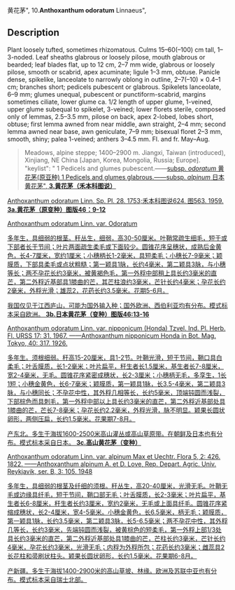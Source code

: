 黄花茅",
10.**Anthoxanthum odoratum** Linnaeus",

## Description
Plant loosely tufted, sometimes rhizomatous. Culms 15–60(–100) cm tall, 1–3-noded. Leaf sheaths glabrous or loosely pilose, mouth glabrous or bearded; leaf blades flat, up to 12 cm, 2–7 mm wide, glabrous or loosely pilose, smooth or scabrid, apex acuminate; ligule 1–3 mm, obtuse. Panicle dense, spikelike, lanceolate to narrowly oblong in outline, 2–7(–10) × 0.4–1 cm; branches short; pedicels pubescent or glabrous. Spikelets lanceolate, 6–9 mm; glumes unequal, pubescent or punctiform-scabrid, margins sometimes ciliate, lower glume ca. 1/2 length of upper glume, 1-veined, upper glume subequal to spikelet, 3-veined; lower florets sterile, composed only of lemmas, 2.5–3.5 mm, pilose on back, apex 2-lobed, lobes short, obtuse; first lemma awned from near middle, awn straight, 2–4 mm; second lemma awned near base, awn geniculate, 7–9 mm; bisexual floret 2–3 mm, smooth, shiny; palea 1-veined; anthers 3–4.5 mm. Fl. and fr. May–Aug.

> Meadows, alpine steppe; 1400–2900 m. Jiangxi, Taiwan (introduced), Xinjiang, NE China [Japan, Korea, Mongolia, Russia; Europe].
  "keylist": "
1 Pedicels and glumes pubescent.——<a href='/info/Anthoxanthum odoratum subsp. odoratum?t=foc'>subsp. *odoratum* 黄花茅(原亚种)
1 Pedicels and glumes glabrous.——<a href='/info/Anthoxanthum odoratum subsp. alpinum?t=foc'>subsp. *alpinum* 日本黄花茅",
**3.黄花茅（禾本科图说）**

Anthoxanthum odoratum Linn. Sp. Pl. 28. 1753;禾本科图说624. 图563. 1959.
**3a.黄花茅（原变种）图版46：9-12**

Anthoxanthum odoratum Linn. var. Odoratum

多年生，具细弱的根茎。秆丛生，细弱，高30-50厘米。叶鞘常疏生细毛，短于或下部者长于节间；叶片两面疏生柔毛或下面较少。圆锥花序呈穗状，成熟后金黄色，长4-7厘米，宽约1厘米；小穗柄长1-2毫米，具短柔毛；小穗长7-9毫米；颖膜质，下部具柔毛或点状粗糙；第一颖具1脉，长约4毫米，第二颖具3脉，与小穗等长；两不孕花长约3毫米，被黄褐色毛，第一外稃中部稍上具长约3毫米的直芒，第二外稃近基部具1膝曲的芒，其芒柱浪约3毫米，芒针长约4毫米；孕花长约2毫米，外稃光滑；雄蕊2，花药长约3.5毫米。花期5-6月。

我国仅见于江西庐山，可能为国外输入种；国外欧洲、西伯利亚均有分布。模式标本采自欧洲。
**3b.日本黄花茅（变种）图版46:13-16**

Anthoxanthum odoratum Linn. var. nipponicum (Honda) Tzvel. Ind. Pl. Herb. Fl. URSS 17: 31. 1967. ——Anthoxanthum nipponicum Honda in Bot. Mag. Tokyo, 40: 317. 1926.

多年生。须根细弱。秆高15-20厘米，具1-2节。叶鞘光滑，短于节间，鞘口具白柔毛；叶舌膜质，长1-2毫米；叶片扁平，秆生者长1.5厘米，基生者长7-8厘米，宽2-4毫米，无毛。圆锥花序紧密成穗状，长2-3厘米；小穗柄无毛，多孪生，1长1短；小穗金黄色，长6-7毫米；颖膜质，第一颖具1脉，长3.5-4毫米，第二颖具3脉，与小穗同长；不孕花中性，其外稃几相等长，长约5毫米，顶端钝圆而浅裂，下部棕色而具刺毛，第一外稃中部以上具长约3毫米的直芒，第二外稃近基部处具1膝曲的芒，芒长7-8毫米；孕花长约2.2毫米，外稃光滑，脉不明显。颖果长圆状卵形，两侧压扁，长约1.5毫米。花果期7-8月。

产东北。多生于海拔1600-2500米高山灌丛或高山草原带。在朝鲜及日本也有分布。模式标本采自日本。
**3c.高山黄花茅（变种）**

Anthoxanthum odoratum Linn. var. alpinum Max et Uechtr. Flora 5, 2: 426. 1822. ——Anthoxanthum alpinum A. et D. Love, Rep. Depart. Agric. Univ. Reykjavik, ser. B, 3: 105. 1948

多年生，具细弱的根茎及纤细的须根。秆丛生，高20-40厘米，光滑无毛。叶鞘无毛或边缘具纤毛，短于节间，鞘口部无毛；叶舌膜质，长2-3毫米；叶片扁平，基生者长6-8厘米，秆生者长约3厘米，宽约2毫米，无毛或上面具纤毛。圆锥花序紧缩成穗状，长2-4厘米，宽4-5毫米。小穗金黄色，长6.5毫米，柄无毛；颖膜质，第一颖具1脉，长约3.5毫米，第二颖具3脉，长5-6.5毫米；两不孕花中性，其外稃几等长，长约3毫米，先端钝圆而浅裂，被黄棕色的短柔毛，第一外稃上部1/3处具长约3毫米的直芒，第二外稃近基部处具1膝曲的芒，芒柱长约3毫米，芒针长约4毫米，孕花长约3毫米，光滑无毛；内稃为外稃所包；花药长约3毫米；雌蕊具2长花柱和帚刷状柱头。颖果长圆状卵形，长约1.5毫米。花果期6-8月。

产新疆。多生于海拔1400-2900米的高山草坡、林缘。欧洲及苏联中亚也有分布。模式标本采自瑞士北部。
